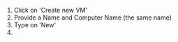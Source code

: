 1. Click on 'Create new VM'
2. Provide a Name and Computer Name (the same name)
3. Type on 'New'
4. 